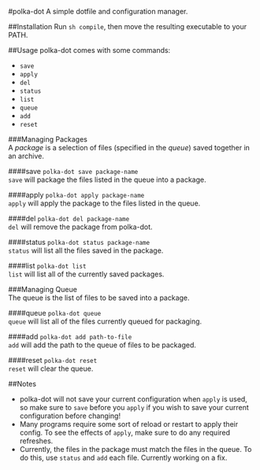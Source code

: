 #polka-dot
A simple dotfile and configuration manager.

##Installation
Run `sh compile`, then move the resulting executable to your PATH.

##Usage
polka-dot comes with some commands:
- `save`  
- `apply`  
- `del`  
- `status`  
- `list`  
- `queue`
- `add`
- `reset`  
  
###Managing Packages  
A *package* is a selection of files (specified in the *queue*) saved together in an archive.  

####save
`polka-dot save package-name`  
`save` will package the files listed in the queue into a package.

####apply
`polka-dot apply package-name`  
`apply` will apply the package to the files listed in the queue.

####del
`polka-dot del package-name`  
`del` will remove the package from polka-dot.

####status
`polka-dot status package-name`  
`status` will list all the files saved in the package.  

####list
`polka-dot list`  
`list` will list all of the currently saved packages.

###Managing Queue  
The queue is the list of files to be saved into a package.  

####queue
`polka-dot queue`  
`queue` will list all of the files currently queued for packaging.  

####add
`polka-dot add path-to-file`  
`add` will add the path to the queue of files to be packaged.  

####reset
`polka-dot reset`  
`reset` will clear the queue.  

##Notes  
- polka-dot will not save your current configuration when `apply` is used, so make sure to `save` before you `apply` if you wish to save your current configuration before changing!  
- Many programs require some sort of reload or restart to apply their config. To see the effects of `apply`, make sure to do any required refreshes.  
- Currently, the files in the package must match the files in the queue. To do this, use `status` and `add` each file. Currently working on a fix.
 
